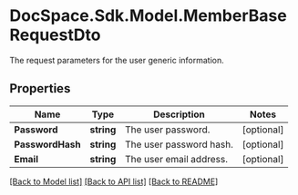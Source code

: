 # DocSpace.Sdk.Model.MemberBaseRequestDto
The request parameters for the user generic information.

## Properties

Name | Type | Description | Notes
------------ | ------------- | ------------- | -------------
**Password** | **string** | The user password. | [optional] 
**PasswordHash** | **string** | The user password hash. | [optional] 
**Email** | **string** | The user email address. | [optional] 

[[Back to Model list]](../README.md#documentation-for-models) [[Back to API list]](../README.md#documentation-for-api-endpoints) [[Back to README]](../README.md)


